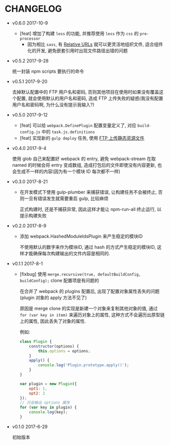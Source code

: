 # CHANGELOG

* v0.6.0 2017-10-9

  * [feat] 增加了构建 `less` 的功能, 并推荐使用 `less` 作为 `css` 的 `pre-processor`
    * 因为相比 `sass`, 有 [Relative URLs](http://lesscss.org/usage/#command-line-usage-relative-urls) 就可以更灵活地组织文件, 适合组件化的开发, 避免嵌套引用时出现文件路径出错的问题

* v0.5.2 2017-9-28

  统一封装 npm scripts 要执行的命令

* v0.5.1 2017-9-20

  去掉默认配置中的 FTP 用户名和密码, 否则其他项目在使用时如果没有覆盖这个配置, 就会使用默认的用户名和密码, 造成 FTP 上传失败的疑惑(我没有配置用户名和密码啊, 为什么没有提示我输入?)

* v0.5.0 2017-9-12

  * [feat] 可以给 `webpack.DefinePlugin` 配置变量定义了, 对应 `build-config.js` 中的 `task.js.definitions`
  * [feat] 实现新的 `gulp deploy` 任务, 使用 [FTP 上传静态资源文件](https://github.com/ufologist/fe-common-build/blob/master/task/deploy.md)

* v0.4.0 2017-9-4

  使用 glob 自己来配置好 webpack 的 entry, 避免 webpack-stream 在取 named 的时候会将 entry 变成数组, 造成打包后的文件即使没有内容更新, 也会生成不一样的内容(因为有一个模块 ID 每次都不一样)

* v0.3.0 2017-8-21

  * 在开发模式下使用 gulp-plumber 来捕获错误, 让构建任务不会被终止, 否则一旦有错误发生就需要重启 gulp, 比较麻烦
  
    正式构建时, 还是不捕获异常, 因此这样才能让 npm-run-all 终止运行, 以提示构建失败

* v0.2.0 2017-8-9

  * 添加 webpack.HashedModuleIdsPlugin 来产生稳定的模块ID
  
    不使用默认的数字来作为模块ID, 通过 hash 的方式产生稳定的模块ID, 这样才能确保每次构建输出的文件内容是相同的.

* v0.1.1 2017-8-1

  * [fixbug] 使用 `merge.recursive(true, defaultBuildConfig, buildConfig);` clone 配置项是有问题的

    在合并了 webpack 的 plugins 配置后, 出现了配置对象属性丢失的问题(plugin 对象的 apply 方法不见了)

    原因是 merge clone 的实现是新建一个对象来复制其他对象的值, 通过 `for (var key in item)` 来遍历对象上的属性, 这种方式不会遍历出原型链上的属性, 因此丢失了对象的属性.

    例如:
    ```javascript
    class Plugin {
        constructor(options) {
            this.options = options;
        }
        apply() {
            console.log('Plugin.prototype.apply()');
        }
    }

    var plugin = new Plugin({
        opt1: 1,
        opt2: 2
    });
    // 只会输出 options 属性
    for (var key in plugin) {
        console.log(key);
    }
    ```

* v0.1.0 2017-6-29

  初始版本